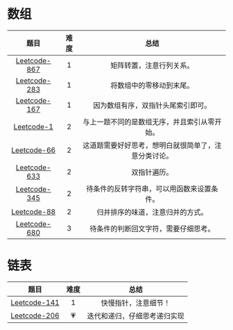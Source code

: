 # 数组

|                题目                 | 难度  |                         总结                         |
| :---------------------------------: | :---: | :--------------------------------------------------: |
| [Leetcode-867](book/alg/Leetcode-867.md) |   1   |               矩阵转置，注意行列关系。               |
| [Leetcode-283](book/alg/Leetcode-283.md) |   1   |               将数组中的零移动到末尾。               |
| [Leetcode-167](book/alg/Leetcode-167.md) |   1   |          因为数组有序，双指针头尾索引即可。          |
|   [Leetcode-1](book/alg/Leetcode-1.md)   |   2   |     与上一题不同的是数组无序，并且索引从零开始。     |
|  [Leetcode-66](book/alg/Leetcode-66.md)  |   2   | 这道题需要好好思考，想明白就很简单了，注意分类讨论。 |
| [Leetcode-633](book/alg/Leetcode-633.md) |   2   |                     双指针遍历。                     |
| [Leetcode-345](book/alg/Leetcode-345.md) |   2   |      待条件的反转字符串，可以用函数来设置条件。      |
|  [Leetcode-88](book/alg/Leetcode-88.md)  |   2   |           归并排序的味道，注意归并的方式。           |
| [Leetcode-680](book/alg/Leetcode-680.md) |   3   |         待条件的判断回文字符，需要仔细思考。         |

# 链表

|                题目                 | 难度  |             总结             |
| :---------------------------------: | :---: | :--------------------------: |
| [Leetcode-141](book/alg/Leetcode-141.md) |   1   |     快慢指针，注意细节！     |
| [Leetcode-206](book/alg/Leetcode-206.md) |   💗   | 迭代和递归，仔细思考递归实现 |